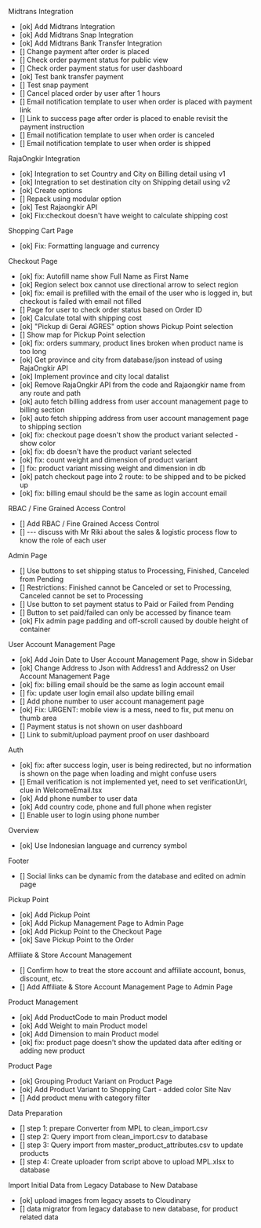 Midtrans Integration
- [ok] Add Midtrans Integration
- [ok] Add Midtrans Snap Integration
- [ok] Add Midtrans Bank Transfer Integration
- [] Change payment after order is placed
- [] Check order payment status for public view
- [] Check order payment status for user dashboard
- [ok] Test bank transfer payment
- [] Test snap payment
- [] Cancel placed order by user after 1 hours
- [] Email notification template to user when order is placed with payment link
- [] Link to success page after order is placed to enable revisit the payment instruction
- [] Email notification template to user when order is canceled
- [] Email notification template to user when order is shipped

RajaOngkir Integration
- [ok] Integration to set Country and City on Billing detail using v1
- [ok] Integration to set destination city on Shipping detail using v2
- [ok] Create options
- [] Repack using modular option
- [ok] Test Rajaongkir API
- [ok] Fix:checkout doesn't have weight to calculate shipping cost

Shopping Cart Page
- [ok] Fix: Formatting language and currency

Checkout Page
- [ok] fix: Autofill name show Full Name as First Name
- [ok] Region select box cannot use directional arrow to select region
- [ok] fix: email is prefilled with the email of the user who is logged in, but checkout is failed with email not filled
- [] Page for user to check order status based on Order ID
- [ok] Calculate total with shipping cost
- [ok] "Pickup di Gerai AGRES" option shows Pickup Point selection
- [] Show map for Pickup Point selection
- [ok] fix: orders summary, product lines broken when product name is too long
- [ok] Get province and city from database/json instead of using RajaOngkir API
- [ok] Implement province and city local datalist
- [ok] Remove RajaOngkir API from the code and Rajaongkir name from any route and path
- [ok] auto fetch billing address from user account management page to billing section
- [ok] auto fetch shipping address from user account management page to shipping section
- [ok] fix: checkout page doesn't show the product variant selected - show color
- [ok] fix: db doesn't have the product variant selected
- [ok] fix: count weight and dimension of product variant
- [] fix: product variant missing weight and dimension in db
- [ok] patch checkout page into 2 route: to be shipped and to be picked up
- [ok] fix: billing emaul should be the same as login account email

RBAC / Fine Grained Access Control
- [] Add RBAC / Fine Grained Access Control
- [] --- discuss with Mr Riki about the sales & logistic process flow to know the role of each user

Admin Page
- [] Use buttons to set shipping status to Processing, Finished, Canceled from Pending
- [] Restrictions: Finished cannot be Canceled or set to Processing, Canceled cannot be set to Processing
- [] Use button to set payment status to Paid or Failed from Pending
- [] Button to set paid/failed can only be accessed by finance team
- [ok] FIx admin page padding and off-scroll caused by double height of container

User Account Management Page
- [ok] Add Join Date to User Account Management Page, show in Sidebar
- [ok] Change Address to Json with Address1 and Address2 on User Account Management Page
- [ok] fix: billing email should be the same as login account email
- [] fix: update user login email also update billing email
- [] Add phone number to user account management page
- [ok] Fix: URGENT: mobile view is a mess, need to fix, put menu on thumb area
- [] Payment status is not shown on user dashboard
- [] Link to submit/upload payment proof on user dashboard

Auth
- [ok] fix: after success login, user is being redirected, but no information is shown on the page when loading and might confuse users
- [] Email verification is not implemented yet, need to set verificationUrl, clue in WelcomeEmail.tsx
- [ok] Add phone number to user data
- [ok] Add country code, phone and full phone when register
- [] Enable user to login using phone number

Overview
- [ok] Use Indonesian language and currency symbol

Footer
- [] Social links can be dynamic from the database and edited on admin page

Pickup Point
- [ok] Add Pickup Point
- [ok] Add Pickup Management Page to Admin Page
- [ok] Add Pickup Point to the Checkout Page
- [ok] Save Pickup Point to the Order

Affiliate & Store Account Management
- [] Confirm how to treat the store account and affiliate account, bonus, discount, etc.
- [] Add Affiliate & Store Account Management Page to Admin Page

Product Management
- [ok] Add ProductCode to main Product model
- [ok] Add Weight to main Product model
- [ok] Add Dimension to main Product model
- [ok] fix: product page doesn't show the updated data after editing or adding new product

Product Page
- [ok] Grouping Product Variant on Product Page
- [ok] Add Product Variant to Shopping Cart - added color
Site Nav
- [] Add product menu with category filter

Data Preparation
- [] step 1: prepare Converter from MPL to clean_import.csv
- [] step 2: Query import from clean_import.csv to database
- [] step 3: Query import from master_product_attributes.csv to update products
- [] step 4: Create uploader from script above to upload MPL.xlsx to database

Import Initial Data from Legacy Database to New Database
- [ok] upload images from legacy assets to Cloudinary
- [] data migrator from legacy database to new database, for product related data